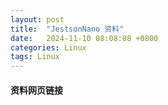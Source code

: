 ```yaml
---
layout: post
title:  "JestsonNano 资料"
date:   2024-11-10 08:08:08 +0800
categories: Linux  
tags: Linux
---
```

#### 资料网页链接
> [](https://www.nvidia.cn/autonomous-machines/embedded-systems/jetson-nano/product-development/)
> [](https://docs.nvidia.com/jetson/archives/r34.1/DeveloperGuide/index.html)
> [](https://docs.nvidia.com/jetson/archives/r34.1/DeveloperGuide/text/AR/JetsonSoftwareArchitecture.html#developer-tools)
> [](https://github.com/dusty-nv/jetson-inference?tab=readme-ov-file#hello-ai-world)
> [](https://github.com/dusty-nv/jetson-inference)
> [](https://www.jetson-ai-lab.com/vit/tutorial_nanoowl.html)
> [](https://github.com/dusty-nv/jetson-inference/blob/master/docs/aux-docker.md)
> [](https://github.com/dusty-nv/jetson-inference/blob/master/docs/detectnet-tao.md)
> [](https://qengineering.eu/install-ubuntu-20.04-on-jetson-nano.html)
> [](https://github.com/Qengineering/Jetson-Nano-Ubuntu-20-image)
